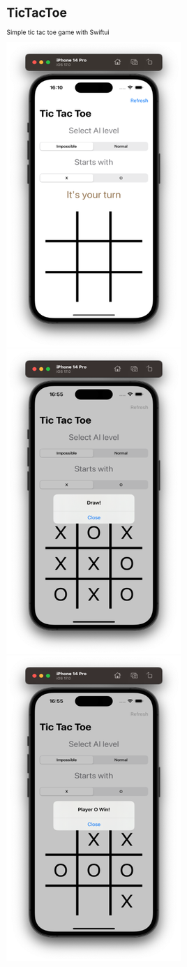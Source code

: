 # TicTacToe
Simple tic tac toe game with Swiftui

<img src="Images/img1.png" width="400" height="700"/> <img src="Images/img2.png" width="400" height="700"/>
<img src="Images/img3.png" width="400" height="700"/>
